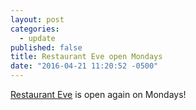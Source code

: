 ```yaml
---
layout: post
categories: 
  - update
published: false
title: Restaurant Eve open Mondays
date: "2016-04-21 11:20:52 -0500"
---
```

[Restaurant Eve](http://www.restauranteve.com "Restaurant Eve") is open again on Mondays!

